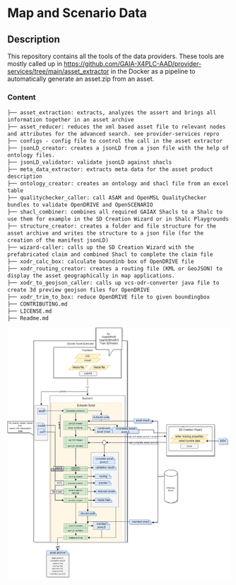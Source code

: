 Map and Scenario Data
====

## Description
This repository contains all the tools of the data providers. These tools are mostly called up in https://github.com/GAIA-X4PLC-AAD/provider-services/tree/main/asset_extractor in the Docker as a pipeline to automatically generate an asset.zip from an asset.


### Content

```
├── asset_extraction: extracts, analyzes the assert and brings all information together in an asset archive
├── asset_reducer: reduces the xml based asset file to relevant nodes and attributes for the advanced search. see provider-services repro
├── configs - config file to control the call in the asset extractor
├── jsonLD_creator: creates a jsonLD from a json file with the help of ontology files.
├── jsonLD_validator: validate jsonLD against shacls
├── meta_data_extractor: extracts meta data for the asset product description
├── ontology_creator: creates an ontology and shacl file from an excel table
├── qualitychecker_caller: call ASAM and OpenMSL QualityChecker bundles to validate OpenDRIVE and OpenSCENARIO
├── shacl_combiner: combines all required GAIAX Shacls to a Shalc to use them for example in the SD Creation Wizard or in Shalc Playgrounds
├── structure_creator: creates a folder and file structure for the asset archive and writes the structure to a json file (for the creation of the manifest jsonLD)
├── wizard-caller: calls up the SD Creation Wizard with the prefabricated claim and combined Shacl to complete the claim file
├── xodr_calc_box: calculate boundinb box of OpenDRIVE file
├── xodr_routing_creator: creates a routing file (KML or GeoJSON) to display the asset geographically in map applications.
├── xodr_to_geojson_caller: calls up vcs-odr-converter java file to create 3d preview geojson files for OpenDRIVE
├── xodr_trim_to_box: reduce OpenDRIVE file to given boundingbox
├── CONTRIBUTING.md
├── LICENSE.md
├── Readme.md
```

![AsssetExtractor process](AssetExtractor_process.png)


